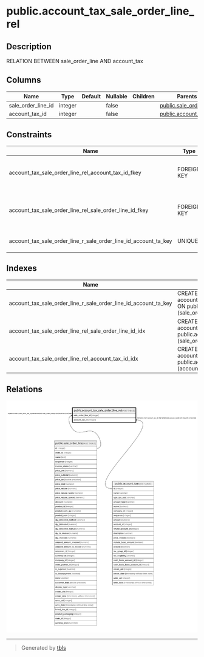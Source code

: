 # public.account_tax_sale_order_line_rel

## Description

RELATION BETWEEN sale_order_line AND account_tax

## Columns

| Name | Type | Default | Nullable | Children | Parents | Comment |
| ---- | ---- | ------- | -------- | -------- | ------- | ------- |
| sale_order_line_id | integer |  | false |  | [public.sale_order_line](public.sale_order_line.md) |  |
| account_tax_id | integer |  | false |  | [public.account_tax](public.account_tax.md) |  |

## Constraints

| Name | Type | Definition |
| ---- | ---- | ---------- |
| account_tax_sale_order_line_rel_account_tax_id_fkey | FOREIGN KEY | FOREIGN KEY (account_tax_id) REFERENCES account_tax(id) ON DELETE CASCADE |
| account_tax_sale_order_line_rel_sale_order_line_id_fkey | FOREIGN KEY | FOREIGN KEY (sale_order_line_id) REFERENCES sale_order_line(id) ON DELETE CASCADE |
| account_tax_sale_order_line_r_sale_order_line_id_account_ta_key | UNIQUE | UNIQUE (sale_order_line_id, account_tax_id) |

## Indexes

| Name | Definition |
| ---- | ---------- |
| account_tax_sale_order_line_r_sale_order_line_id_account_ta_key | CREATE UNIQUE INDEX account_tax_sale_order_line_r_sale_order_line_id_account_ta_key ON public.account_tax_sale_order_line_rel USING btree (sale_order_line_id, account_tax_id) |
| account_tax_sale_order_line_rel_sale_order_line_id_idx | CREATE INDEX account_tax_sale_order_line_rel_sale_order_line_id_idx ON public.account_tax_sale_order_line_rel USING btree (sale_order_line_id) |
| account_tax_sale_order_line_rel_account_tax_id_idx | CREATE INDEX account_tax_sale_order_line_rel_account_tax_id_idx ON public.account_tax_sale_order_line_rel USING btree (account_tax_id) |

## Relations

![er](public.account_tax_sale_order_line_rel.svg)

---

> Generated by [tbls](https://github.com/k1LoW/tbls)
